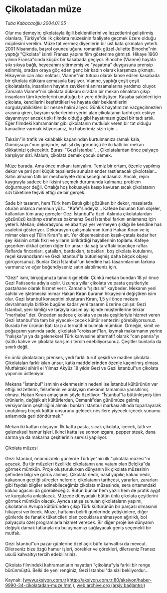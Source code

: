 # Çikolatadan müze

*Tuba Kabacaoğlu 2004.01.05*

<font class="agenda2NewsSpot">
 Olur mu demeyin; çikolatayla ilgili beklentilerini ve lezzetlerini geliştirmiş olanlara, Türkiye"de ilk çikolata müzesinin faaliyete geçmek üzere olduğu müjdesini verelim. Müze tat vermez diyenlerin bir üst kata çıkmaları yeterli.
2001 Nisanında, başrol oyunculuğunu romantik güzel Juliette Binoche"nin yaptığı "Çikolata" isimli Fransız yapımı film gösterime girmişti. Hikaye 1960 yılının Fransa"sında küçük bir kasabada geçiyor. Binoche (Vianne) hayata sıkı sıkıya bağlı, heyecanını yitirmemiş ve "yaşatma" duygusunu prensip edinmiş, oradan oraya göç eden genç bir kadın olarak karşımıza çıkmıştı. Hikayenin can alıcı noktası, Vianne"nin tutucu olarak lanse edilen kasabada bir çikolata dükkanı açmasıyla başlıyor. Vianne, yaptığı çeşit çeşit çikolatalarla, insanların hayatın zevklerini anımsamalarına yardımcı oluyor. Zamanla Vianne"nin çikolata dükkanı sıradan bir mekan olmaktan çıkıp insanların tüm kederlerini unuttuğu bir yere dönüşüyor. Kasaba sakinleri için çikolata, kendilerini keşfettikleri ve hayata dair beklentilerini sorgulayabildikleri bir nesne halini alıyor.
</font>
<font class="newsDetail">
 Günlük hayatımızın vazgeçilmezleri arasına giren, bayram şekerlerinin yerini alan çikolatanın tarihi çok eskiye dayanmıyor ancak tıpkı filmde olduğu gibi hayatımızın güzel bir tadı artık. Eğer filmdeki kahramanlar gibi çikolatanın mutluluk veren bir tat olduğu kanaatine varmak istiyorsanız, bu haberimiz sizin için...
 <br>
  <br/>
  Taksim"in trafik ve kalabalık kapanından kurtulmanıza ramak kala, Gümüşsuyu"nun girişinde, ışıl ışıl dış görünüşü ile iki katlı bir mekan dikkatinizi çekecektir. Burası "Gezi İstanbul"... Çikolatalardan önce palyaço karşılıyor sizi. Malum, çikolata demek çocuk demek.
  <br/>
  <br/>
  Müze burada. Ama önce mekanı tanıyalım. Temiz bir ortam, özenle yapılmış dekor ve pırıl pırıl küçük tepsilerde sunulan ender rastlanacak çikolotalar... Satın almanın tatlı bir mecburiyete dönüşeceği andasınız. Ancak, rejim kaygısıyla sadece bir ikisini seçmek durumunda kalmanız problem doğurmuyor değil. Ortalığı hoş kokusuyla kasıp kavuran sıcak çikolatanın sizi tüketime teşvik ettiği de bir gerçek.
  <br/>
  <br/>
  Sade bir tasarım, hem Türk hem Batılı gibi gözüken bir dekor, masalarda oturan onlarca memnun yüz... "Kafe"sindeyiz... Kafede bulunan tüm objeler, kullanılan tüm araç gereçler Gezi İstanbul"a özel. Aslında çikolatalardan gözünüzü kaldırıp etrafınıza bakmanız Gezi İstanbul farkını anlamanız için yeterli. Mekan; dekorasyonu ve abartıya yer vermeyen şıklığı ile kendine has asaletini gösteriyor. Dekorasyon çalışmalarının tümü Hakan Kıran ve iç mimar olan eşi Tülin Kıran"a ait. Yer döşemesinden kaşık-çatala kadar her şey ikisinin ortak fikri ve yılların biriktirdiği hayallerinin toplamı. Kafeye geçerken dikkat çeken diğer bir unsur da sağ taraftaki büyükçe raflar. Raflarda fincanları, çatalları, bardakları, tabakları, boş çikolata kutularını, reçel kavanozlarını ve Gezi İstanbul"la bütünleşmiş daha birçok objeyi görüyorsunuz. Bunlar Gezi İstanbul"un kendine has tasarımlarının farkına varmanız ve eğer beğendiyseniz satın alabilmeniz için.
  <br/>
  <br/>
  "Gezi" ismi, birçoğunuza tanıdık gelebilir. Çünkü mekan bundan 18 yıl önce Gezi Patisseria adıyla açılır. Uzunca yıllar çikolata ve pasta çeşitleriyle pastahane olarak hizmet verir. Zamanla "ışıltısını" kaybeder. Mekanın yeni sahibi ve işletmecisi mimar Hakan Kıran buranın hikayesini değiştiren isim olur. Gezi İstanbul konseptini oluşturan Kıran, 1,5 yıl önce mekanı devralmasıyla birlikte bugüne kadar yeni tasarım üzerine çalışır. Gezi İstanbul, yeni kimliği ve tarzıyla kasım ayı içinde müşterilerine tekrar "merhaba" der. Önceden sadece çikolata ve pasta çeşitleriyle hizmet veren  Gezi İstanbul"da tam bir yiyecek-içecek kültür sentezini görebiliyorsunuz. Burada her ürünün Batı tarzı alternatifini bulmak mümkün. Örneğin, simit ve poğaçanın yanında sade, çikolatalı "croissant"ları, kıymalı makarnanın yerine "halışka"yı ya da geleneksel Türk kahvesine alternatif olarak "can panna"yı (sütlü kahve ve çikolata karışımı) tercih edebiliyorsunuz. Çeşitler bunlarla da sınırlı değil.
  <br/>
  <br/>
  En ünlü çikolataları; prenses, yedi farklı turuf çeşidi ve madlen çikolata. Çikolataları farklı kılan unsur, katkı maddelerinden özenle kaçınılmış olması. Mutfaktaki sihirli el Yılmaz Akyüz 18 yıldır Gezi ve Gezi İstanbul"un çikolata yapımını üstleniyor.
  <br/>
  <br/>
  Mekana "İstanbul" isminin eklenmesinin nedeni ise İstanbul kültürünün var ettiği lezzetlerin, felsefenin ve anlayışın mekanın tamamına yansıtılmış olması. Hakan Kıran amaçlarını şöyle özetliyor: "İstanbul"la bütünleşmiş tüm ürünlerin, değişik alt kültürlerden, Osmanlı"dan günümüze gelmiş versiyonların çeşitliliğini almak; bunları İstanbul markası altında toparlayarak unutulmuş birçok kültür unsurunu gelecek nesillere yiyecek-içecek sunumu anlamında geri döndürmek."
  <br/>
  <br/>
  Mekan iki kattan oluşuyor. İlk katta pasta, sıcak çikolata, içecek, tatlı ve geleneksel hamur işleri, ikinci katta ise somon ızgara, pepper steak, dana sarma ya da makarna çeşitlerinin servisi yapılıyor.
  <br/>
  <br/>
  Çikolata müzesi
  <br/>
  <br/>
  Gezi İstanbul, önümüzdeki günlerde Türkiye"nin ilk "çikolata müzesi"ni açacak. Bu tür müzeleri özellikle çikolatanın ana vatanı olan Belçika"da görmek mümkün. Proje oluşturulurken dünyanın ilk çikolata müzesinin şefinden bilgi ve görüş alınmış. Çikolata nedir, nasıl yapılır; kakao nedir, kakaonun geçtiği süreçler nelerdir; çikolatanın tarihçesi, yararları, zararları gibi faydalı bilgiler edinebileceğimiz çikolata müzesinde, sera ortamındaki kakao ağacını da görebileceğiz. Bütün bunlar hem yazılı hem de pratik aygıt ve kurgularla anlatılacak. Müzede dünyadaki bütün ünlü çikolata çeşitlerini görmek mümkün olacak. Ayrıca satışa sunulan çikolataların yapımı, çikolatanın Avrupa kültüründen çıkıp Türk kültürünün bir parçası olmasının hikayesi verilecek. Müze, haftanın belirli günlerinde yetişkinlere, diğer günlerde de fanatik tüketicileri olan çocuklara animasyon ağırlıklı, bol palyaçolu özel programlarla hizmet verecek. Bir diğer proje ise dünyanın değişik damak tatlarıyla da buluşmamızı sağlayacak geniş seçenekli bir mutfak.
  <br/>
  <br/>
  Gezi İstanbul"un pazar günlerine özel açık büfe kahvaltısı da mevcut. Dilerseniz bize özgü hamur işleri, börekler ve çörekleri, dilerseniz Fransız usulü kahvaltıyı tercih edebilirsiniz.
  <br/>
  <br/>
  Çikolata filmindeki kahramanların hayatları "çikolata"yla farklı bir renge bürünmüştü. Belki de yeni renginiz, Gezi İstanbul"da sizi bekliyordur...
 </br>
</font>

Kaynak: [www.aksiyon.com.tr](http://aksiyon.com.tr:80/aksiyon/haber-9990-34-cikolatadan-muze.html), [web.archive.org (arşiv bağlantısı)](http://web.archive.org/web/20120106070422/http://aksiyon.com.tr:80/aksiyon/haber-9990-34-cikolatadan-muze.html)
